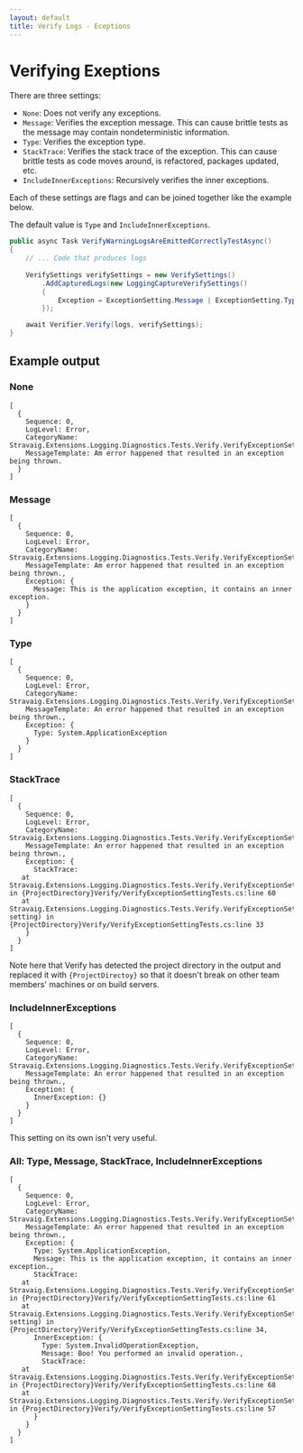 ```yaml
---
layout: default
title: Verify Logs - Eceptions
---
```


# Verifying Exeptions

There are three settings:
* `None`: Does not verify any exceptions.
* `Message`: Verifies the exception message. This can cause brittle tests as the message may contain nondeterministic information.
* `Type`: Verifies the exception type.
* `StackTrace`: Verifies the stack trace of the exception. This can cause brittle tests as code moves around, is refactored, packages updated, etc.
* `IncludeInnerExceptions`: Recursively verifies the inner exceptions.

Each of these settings are flags and can be joined together like the example below.

The default value is `Type` and `IncludeInnerExceptions`.

```csharp
public async Task VerifyWarningLogsAreEmittedCorrectlyTestAsync()
{
    // ... Code that produces logs
    
    VerifySettings verifySettings = new VerifySettings()
        .AddCapturedLogs(new LoggingCaptureVerifySettings()
        {
            Exception = ExceptionSetting.Message | ExceptionSetting.Type | ExceptionSetting.IncludeInnerExceptions,
        });

    await Verifier.Verify(logs, verifySettings);
}
```

## Example output

### None

```
[
  {
    Sequence: 0,
    LogLevel: Error,
    CategoryName: Stravaig.Extensions.Logging.Diagnostics.Tests.Verify.VerifyExceptionSettingTests,
    MessageTemplate: Am error happened that resulted in an exception being thrown.
  }
]
```

### Message

```
[
  {
    Sequence: 0,
    LogLevel: Error,
    CategoryName: Stravaig.Extensions.Logging.Diagnostics.Tests.Verify.VerifyExceptionSettingTests,
    MessageTemplate: Am error happened that resulted in an exception being thrown.,
    Exception: {
      Message: This is the application exception, it contains an inner exception.
    }
  }
]
```

### Type

```
[
  {
    Sequence: 0,
    LogLevel: Error,
    CategoryName: Stravaig.Extensions.Logging.Diagnostics.Tests.Verify.VerifyExceptionSettingTests,
    MessageTemplate: An error happened that resulted in an exception being thrown.,
    Exception: {
      Type: System.ApplicationException
    }
  }
]
```

### StackTrace

```
[
  {
    Sequence: 0,
    LogLevel: Error,
    CategoryName: Stravaig.Extensions.Logging.Diagnostics.Tests.Verify.VerifyExceptionSettingTests,
    MessageTemplate: An error happened that resulted in an exception being thrown.,
    Exception: {
      StackTrace:
   at Stravaig.Extensions.Logging.Diagnostics.Tests.Verify.VerifyExceptionSettingTests.DoTheThing() in {ProjectDirectory}Verify/VerifyExceptionSettingTests.cs:line 60
   at Stravaig.Extensions.Logging.Diagnostics.Tests.Verify.VerifyExceptionSettingTests.VerifyMessageSettingAsync(ExceptionSetting setting) in {ProjectDirectory}Verify/VerifyExceptionSettingTests.cs:line 33
    }
  }
]
```

Note here that Verify has detected the project directory in the output and replaced it with `{ProjectDirectoy}` so that it doesn't break on other team members' machines or on build servers.

### IncludeInnerExceptions

```
[
  {
    Sequence: 0,
    LogLevel: Error,
    CategoryName: Stravaig.Extensions.Logging.Diagnostics.Tests.Verify.VerifyExceptionSettingTests,
    MessageTemplate: An error happened that resulted in an exception being thrown.,
    Exception: {
      InnerException: {}
    }
  }
]
```

This setting on its own isn't very useful.

### All: Type, Message, StackTrace, IncludeInnerExceptions

```
[
  {
    Sequence: 0,
    LogLevel: Error,
    CategoryName: Stravaig.Extensions.Logging.Diagnostics.Tests.Verify.VerifyExceptionSettingTests,
    MessageTemplate: An error happened that resulted in an exception being thrown.,
    Exception: {
      Type: System.ApplicationException,
      Message: This is the application exception, it contains an inner exception.,
      StackTrace:
   at Stravaig.Extensions.Logging.Diagnostics.Tests.Verify.VerifyExceptionSettingTests.DoTheThing() in {ProjectDirectory}Verify/VerifyExceptionSettingTests.cs:line 61
   at Stravaig.Extensions.Logging.Diagnostics.Tests.Verify.VerifyExceptionSettingTests.VerifyMessageSettingAsync(ExceptionSetting setting) in {ProjectDirectory}Verify/VerifyExceptionSettingTests.cs:line 34,
      InnerException: {
        Type: System.InvalidOperationException,
        Message: Boo! You performed an invalid operation.,
        StackTrace:
   at Stravaig.Extensions.Logging.Diagnostics.Tests.Verify.VerifyExceptionSettingTests.PerformThePartOfTheTaskThatActuallyBreaks() in {ProjectDirectory}Verify/VerifyExceptionSettingTests.cs:line 68
   at Stravaig.Extensions.Logging.Diagnostics.Tests.Verify.VerifyExceptionSettingTests.DoTheThing() in {ProjectDirectory}Verify/VerifyExceptionSettingTests.cs:line 57
      }
    }
  }
]
```